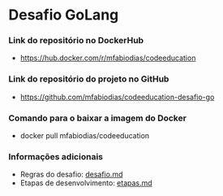 # Desafio GoLang

### Link do repositório no DockerHub

- https://hub.docker.com/r/mfabiodias/codeeducation

### Link do repositório do projeto no GitHub

- https://github.com/mfabiodias/codeeducation-desafio-go

### Comando para o baixar a imagem do Docker

- docker pull mfabiodias/codeeducation

### Informações adicionais

- Regras do desafio: [desafio.md](desafio.md)
- Etapas de desenvolvimento: [etapas.md](etapas.md)
